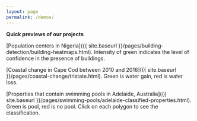```yaml
---
layout: page
permalink: /demos/
---
```


**Quick previews of our projects**

[Population centers in Nigeria]({{ site.baseurl }}/pages/building-detection/building-heatmaps.html). Intensity of green indicates the level of confidence in the presence of buildings. 

[Coastal change in Cape Cod between 2010 and 2016]({{ site.baseurl }}/pages/coastal-change/tristate.html). Green is water gain, red is water loss.  

[Properties that contain swimming pools in Adelaide, Australia]({{ site.baseurl }}/pages/swimming-pools/adelaide-classified-properties.html). Green is pool, red is no pool. Click on each polygon to see the classification.
